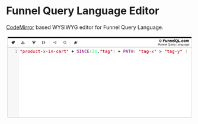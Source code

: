 # Funnel Query Language Editor

[CodeMirror](https://github.com/codemirror/CodeMirror) based WYSIWYG editor for Funnel Query Language.

![FunnelQL Editor](https://github.com/FunnelQL/funnelql-editor/blob/master/docs/images/editor.png)



